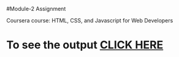 #Module-2 Assignment

Coursera course: HTML, CSS, and Javascript for Web Developers

# To see the output [CLICK HERE](https://sambitee13.github.io/mod2_sol/index.html)
